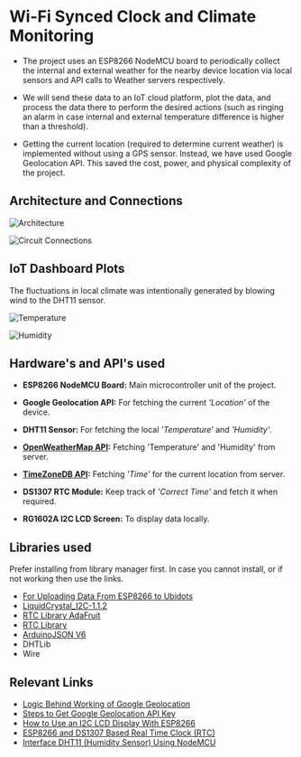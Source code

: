 
# Wi-Fi Synced Clock and Climate Monitoring

- The project uses an ESP8266 NodeMCU board to periodically collect the internal and external weather for the nearby device location via local sensors and API calls to Weather servers respectively.

- We will send these data to an IoT cloud platform, plot the data, and process the data there to perform the desired actions (such as ringing an alarm in case internal and external temperature difference is higher than a threshold).

- Getting the current location (required to determine current weather) is implemented without using a GPS sensor. Instead, we have used Google Geolocation API. This saved the cost, power, and physical complexity of the project.

## Architecture and Connections

![Architecture](https://user-images.githubusercontent.com/106254063/232279503-4e8e1df1-c47c-45db-acc8-03b695ab1f7b.png)

![Circuit Connections](https://user-images.githubusercontent.com/106254063/232307870-eef04f9d-8323-4ddc-af51-e16b45ca36c9.png)

## IoT Dashboard Plots
The fluctuations in local climate was intentionally generated by blowing wind to the DHT11 sensor.

![Temperature](https://user-images.githubusercontent.com/106254063/232279872-c907f088-78df-4be6-9d9a-7d16e10b26a9.png)

![Humidity](https://user-images.githubusercontent.com/106254063/232279874-5f224a34-c7e9-4129-97b4-e001dd6055ab.png)

## Hardware's and API's used

- **ESP8266 NodeMCU Board:** Main microcontroller unit of the project.

- **Google Geolocation API:** For fetching the current *'Location'* of the device.

- **DHT11 Sensor:** For fetching the local *'Temperature'* and *'Humidity'*.

- **[OpenWeatherMap API](https://openweathermap.org/api):** Fetching 'Temperature' and 'Humidity' from server.

- **[TimeZoneDB API](https://timezonedb.com/):** Fetching *'Time'* for the current location from server.

- **DS1307 RTC Module:** Keep track of *'Correct Time'* and fetch it when required.

- **RG1602A I2C LCD Screen:** To display data locally.

## Libraries used
Prefer installing from library manager first. In case you cannot install, or if not working then use the links.

 - [For Uploading Data From ESP8266 to Ubidots](https://github.com/ubidots/ubidots-esp8266)
 - [LiquidCrystal_I2C-1.1.2](https://downloads.arduino.cc/libraries/github.com/marcoschwartz/LiquidCrystal_I2C-1.1.2.zip)
 - [RTC Library AdaFruit](https://github.com/adafruit/RTClib)
 - [RTC Library](http://www.mediafire.com/download/w2vnjcmiv377hpj/RTClib.rar)
 - [ArduinoJSON V6](https://arduinojson.org/v6/doc/installation/)
 - DHTLib
 - Wire

## Relevant Links

 - [Logic Behind Working of Google Geolocation](https://www.youtube.com/watch?v=Ymd71ML41vo)
 - [Steps to Get Google Geolocation API Key](https://www.getambee.com/blogs/lat-long-without-gps-hardware-sounds-interesting)
 - [How to Use an I2C LCD Display With ESP8266](https://lastminuteengineers.com/esp8266-i2c-lcd-tutorial/)
 - [ESP8266 and DS1307 Based Real Time Clock (RTC)](https://how2electronics.com/esp8266-ds3231-real-time-clock/)
 - [Interface DHT11 (Humidity Sensor) Using NodeMCU](https://www.instructables.com/Interface-DHT11-Humidity-Sensor-Using-NodeMCU/)

